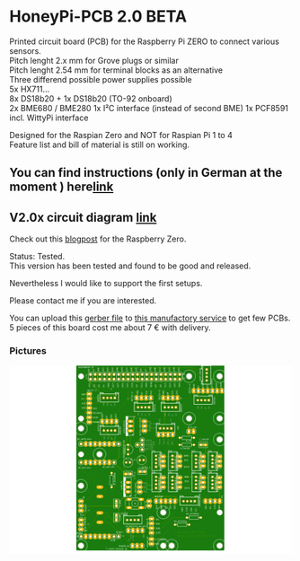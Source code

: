 # HoneyPi-PCB 2.0 BETA

Printed circuit board (PCB) for the Raspberry Pi ZERO to connect various sensors.  
Pitch lenght 2.x mm for Grove plugs or similar  
Pitch lenght 2.54 mm for terminal blocks as an alternative  
Three differend possible power supplies possible  
5x HX711...  
8x DS18b20 + 1x DS18b20 (TO-92 onboard)  
2x BME680 / BME280 
1x I²C interface (instead of second BME)
1x PCF8591 
incl. WittyPi interface

Designed for the Raspian Zero and NOT for Raspian Pi 1 to 4  
Feature list and bill of material is still on working.  
## You can find instructions (only in German at the moment ) here[link](./Bienenwaage_Platine.v2.pdf)

## V2.0x circuit diagram [link](./Schaltplan-27-9-2020.pdf)
Check out this [blogpost](https://www.honey-pi.de/....) for the Raspberry Zero.

Status: Tested.  
This version has been tested and found to be good and released. 

Nevertheless I would like to support the first setups.

Please contact me if you are interested.  

You can upload this [gerber file](./HoneyPI_Platine_2.01_2020-09-27.zip) to [this manufactory service](https://jlcpcb.com/quote) to get few PCBs. 5 pieces of this board cost me about 7 € with delivery. 

### Pictures
![Board render picture](./Pictures/HoneyPI_Platine_2.01.png)




